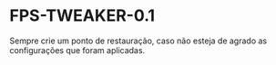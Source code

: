 # FPS-TWEAKER-0.1

Sempre crie um ponto de restauração, caso não esteja de agrado as configurações que foram aplicadas.
